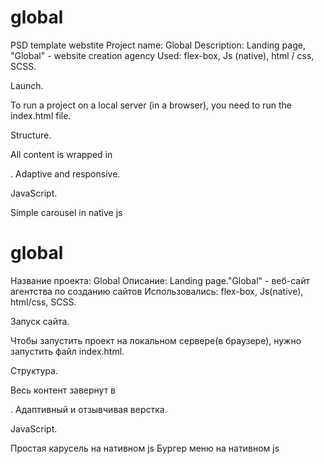 # global

PSD template webstite
Project name: Global
Description:
Landing page, "Global" - website creation agency
Used:
flex-box,
Js (native),
html / css,
SCSS.

Launch.

To run a project on a local server (in a browser), you need to run the index.html file.

Structure.

All content is wrapped in <div class = "wrapper"> </div>.
Adaptive and responsive.

JavaScript.

Simple carousel in native js


# global

Название проекта: Global
Описание:
Landing page."Global" - веб-сайт агентства по созданию сайтов
Использовались:
flex-box,
Js(native),
html/css,
SCSS.

Запуск сайта.

Чтобы запустить проект на локальном сервере(в браузере), нужно запустить файл index.html.

Структура.

Весь контент завернут в <div class="wrapper"></div>.
Адаптивный и отзывчивая верстка.

JavaScript.

Простая карусель на нативном js
Бургер меню на нативном js




